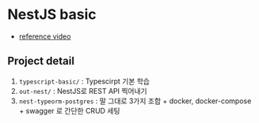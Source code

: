 # NestJS basic
- [reference video]('https://youtu.be/7qaMJZ9YATs')

## Project detail
1. `typescript-basic/` : Typescirpt 기본 학습
2. `out-nest/` : NestJS로 REST API 찍어내기
3. `nest-typeorm-postgres` : 말 그대로 3가지 조합 + docker, docker-compose + swagger 로 간단한 CRUD 세팅
